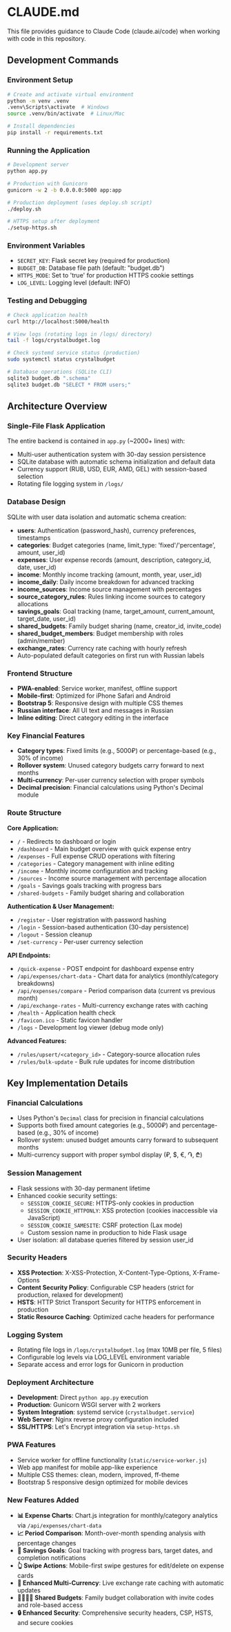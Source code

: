 # CLAUDE.md

This file provides guidance to Claude Code (claude.ai/code) when working with code in this repository.

## Development Commands

### Environment Setup
```bash
# Create and activate virtual environment
python -m venv .venv
.venv\Scripts\activate  # Windows
source .venv/bin/activate  # Linux/Mac

# Install dependencies
pip install -r requirements.txt
```

### Running the Application
```bash
# Development server
python app.py

# Production with Gunicorn
gunicorn -w 2 -b 0.0.0.0:5000 app:app

# Production deployment (uses deploy.sh script)
./deploy.sh

# HTTPS setup after deployment
./setup-https.sh
```

### Environment Variables
- `SECRET_KEY`: Flask secret key (required for production)
- `BUDGET_DB`: Database file path (default: "budget.db")
- `HTTPS_MODE`: Set to 'true' for production HTTPS cookie settings
- `LOG_LEVEL`: Logging level (default: INFO)

### Testing and Debugging
```bash
# Check application health
curl http://localhost:5000/health

# View logs (rotating logs in /logs/ directory)
tail -f logs/crystalbudget.log

# Check systemd service status (production)
sudo systemctl status crystalbudget

# Database operations (SQLite CLI)
sqlite3 budget.db ".schema"
sqlite3 budget.db "SELECT * FROM users;"
```

## Architecture Overview

### Single-File Flask Application
The entire backend is contained in `app.py` (~2000+ lines) with:
- Multi-user authentication system with 30-day session persistence
- SQLite database with automatic schema initialization and default data
- Currency support (RUB, USD, EUR, AMD, GEL) with session-based selection
- Rotating file logging system in `/logs/`

### Database Design
SQLite with user data isolation and automatic schema creation:
- **users**: Authentication (password_hash), currency preferences, timestamps
- **categories**: Budget categories (name, limit_type: 'fixed'/'percentage', amount, user_id)
- **expenses**: User expense records (amount, description, category_id, date, user_id)
- **income**: Monthly income tracking (amount, month, year, user_id)
- **income_daily**: Daily income breakdown for advanced tracking
- **income_sources**: Income source management with percentages
- **source_category_rules**: Rules linking income sources to category allocations
- **savings_goals**: Goal tracking (name, target_amount, current_amount, target_date, user_id)
- **shared_budgets**: Family budget sharing (name, creator_id, invite_code)
- **shared_budget_members**: Budget membership with roles (admin/member)
- **exchange_rates**: Currency rate caching with hourly refresh
- Auto-populated default categories on first run with Russian labels

### Frontend Structure
- **PWA-enabled**: Service worker, manifest, offline support
- **Mobile-first**: Optimized for iPhone Safari and Android
- **Bootstrap 5**: Responsive design with multiple CSS themes
- **Russian interface**: All UI text and messages in Russian
- **Inline editing**: Direct category editing in the interface

### Key Financial Features
- **Category types**: Fixed limits (e.g., 5000₽) or percentage-based (e.g., 30% of income)
- **Rollover system**: Unused category budgets carry forward to next months
- **Multi-currency**: Per-user currency selection with proper symbols
- **Decimal precision**: Financial calculations using Python's Decimal module

### Route Structure
**Core Application:**
- `/` - Redirects to dashboard or login
- `/dashboard` - Main budget overview with quick expense entry
- `/expenses` - Full expense CRUD operations with filtering
- `/categories` - Category management with inline editing
- `/income` - Monthly income configuration and tracking
- `/sources` - Income source management with percentage allocation
- `/goals` - Savings goals tracking with progress bars
- `/shared-budgets` - Family budget sharing and collaboration

**Authentication & User Management:**
- `/register` - User registration with password hashing
- `/login` - Session-based authentication (30-day persistence)
- `/logout` - Session cleanup
- `/set-currency` - Per-user currency selection

**API Endpoints:**
- `/quick-expense` - POST endpoint for dashboard expense entry
- `/api/expenses/chart-data` - Chart data for analytics (monthly/category breakdowns)
- `/api/expenses/compare` - Period comparison data (current vs previous month)
- `/api/exchange-rates` - Multi-currency exchange rates with caching
- `/health` - Application health check
- `/favicon.ico` - Static favicon handler
- `/logs` - Development log viewer (debug mode only)

**Advanced Features:**
- `/rules/upsert/<category_id>` - Category-source allocation rules
- `/rules/bulk-update` - Bulk rule updates for income distribution

## Key Implementation Details

### Financial Calculations
- Uses Python's `Decimal` class for precision in financial calculations
- Supports both fixed amount categories (e.g., 5000₽) and percentage-based (e.g., 30% of income)
- Rollover system: unused budget amounts carry forward to subsequent months
- Multi-currency support with proper symbol display (₽, $, €, ֏, ₾)

### Session Management
- Flask sessions with 30-day permanent lifetime
- Enhanced cookie security settings:
  - `SESSION_COOKIE_SECURE`: HTTPS-only cookies in production
  - `SESSION_COOKIE_HTTPONLY`: XSS protection (cookies inaccessible via JavaScript)
  - `SESSION_COOKIE_SAMESITE`: CSRF protection (Lax mode)
  - Custom session name in production to hide Flask usage
- User isolation: all database queries filtered by session user_id

### Security Headers
- **XSS Protection**: X-XSS-Protection, X-Content-Type-Options, X-Frame-Options
- **Content Security Policy**: Configurable CSP headers (strict for production, relaxed for development)
- **HSTS**: HTTP Strict Transport Security for HTTPS enforcement in production
- **Static Resource Caching**: Optimized cache headers for performance

### Logging System
- Rotating file logs in `/logs/crystalbudget.log` (max 10MB per file, 5 files)
- Configurable log levels via LOG_LEVEL environment variable
- Separate access and error logs for Gunicorn in production

### Deployment Architecture
- **Development**: Direct `python app.py` execution
- **Production**: Gunicorn WSGI server with 2 workers
- **System Integration**: systemd service (`crystalbudget.service`)
- **Web Server**: Nginx reverse proxy configuration included
- **SSL/HTTPS**: Let's Encrypt integration via `setup-https.sh`

### PWA Features
- Service worker for offline functionality (`static/service-worker.js`)
- Web app manifest for mobile app-like experience
- Multiple CSS themes: clean, modern, improved, ff-theme
- Bootstrap 5 responsive design optimized for mobile devices

### New Features Added
- **📊 Expense Charts**: Chart.js integration for monthly/category analytics via `/api/expenses/chart-data`
- **📈 Period Comparison**: Month-over-month spending analysis with percentage changes
- **🎯 Savings Goals**: Goal tracking with progress bars, target dates, and completion notifications
- **👆 Swipe Actions**: Mobile-first swipe gestures for edit/delete on expense cards
- **💱 Enhanced Multi-Currency**: Live exchange rate caching with automatic updates
- **👨‍👩‍👧‍👦 Shared Budgets**: Family budget collaboration with invite codes and role-based access
- **🔒 Enhanced Security**: Comprehensive security headers, CSP, HSTS, and secure cookies
